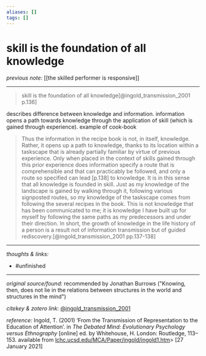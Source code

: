 ```yaml
---
aliases: []
tags: []
---
```


# skill is the foundation of all knowledge

_previous note:_ [[the skilled performer is responsive]]

---

>skill is the foundation of all knowledge[@ingold_transmission_2001 p.136]

describes difference between knowledge and information. information opens a path towards knowledge through the application of skill (which is gained through experience). example of cook-book

>Thus the information in the recipe book is not, in itself, knowledge. Rather, it opens up a path to knowledge, thanks to its location within a taskscape that is already partially familiar by virtue of previous experience. Only when placed in the context of skills gained through this prior experience does information specify a route that is comprehensible and that can practicably be followed, and only a route so specified can lead [p.138] to knowledge. It is in this sense that all knowledge is founded in skill. Just as my knowledge of the landscape is gained by walking through it, following various signposted routes, so my knowledge of the taskscape comes from following the several recipes in the book. This is not knowledge that has been communicated to me; it is knowledge I have built up for myself by following the same paths as my predecessors and under their direction. In short, the growth of knowledge in the life history of a person is a result not of information transmission but of guided rediscovery.[@ingold_transmission_2001 pp.137-138]


---

_thoughts & links:_



- #unfinished 

---

_original source/found:_ recommended by Jonathan Burrows ("Knowing, then, does not lie in the relations between structures in the world and structures in the mind")

_citekey & zotero link:_ [@ingold_transmission_2001](zotero://select/items/1_7F7TDEXN)

_reference:_ Ingold, T. (2001) ‘From the Transmission of Representation to the Education of Attention’. in _The Debated Mind: Evolutionary Psychology versus Ethnography_ \[online\] ed. by Whitehouse, H. London: Routledge, 113–153. available from [lchc.ucsd.edu/MCA/Paper/ingold/ingold1.htm](http://lchc.ucsd.edu/MCA/Paper/ingold/ingold1.htm)> \[27 January 2021\]


